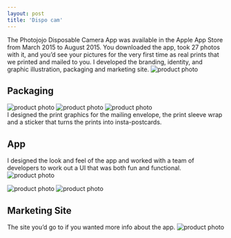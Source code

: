 ```yaml
---
layout: post
title: 'Dispo cam'
---
```

The Photojojo Disposable Camera App was available in the Apple App Store from March 2015 to August 2015. You downloaded the app, took 27 photos with it, and you’d see your pictures for the very first time as real prints that we printed and mailed to you. I developed the branding, identity, and graphic illustration, packaging and marketing site.
<img src="/assets/img/projects/dispo-cam/thumbnail.jpg" alt="product photo" class="image">

## Packaging
<div class="image-row">
    <img src="/assets/img/projects/dispo-cam/thumb-30.jpg" alt="product photo" class="responsive-image row-three">
    <img src="/assets/img/projects/dispo-cam/thumb-31.jpg" alt="product photo" class="responsive-image row-three">
    <img src="/assets/img/projects/dispo-cam/thumb-32.jpg" alt="product photo" class="responsive-image row-three">
</div>
I designed the print graphics for the mailing envelope, the print sleeve wrap and a sticker that turns the prints into insta-postcards.

## App
I designed the look and feel of the app and worked with a team of developers to work out a UI that was both fun and functional.
<img src="/assets/img/projects/dispo-cam/thumb-34.jpg" alt="product photo" class="image">
<div class="image-row">
<img src="/assets/img/projects/dispo-cam/buy-new-roll-2-Converted-1.gif" alt="product photo" class="responsive-image row-two">
<img src="/assets/img/projects/dispo-cam/finished-roll-3.gif" alt="product photo" class="responsive-image row-two">
</div>

## Marketing Site
The site you’d go to if you wanted more info about the app.
<img src="/assets/img/projects/dispo-cam/thumbnail-option-1.jpg" alt="product photo" class="image">
